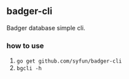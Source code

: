 ## badger-cli

Badger database simple cli.


### how to use

1. `go get github.com/syfun/badger-cli`
2. `bgcli -h`
